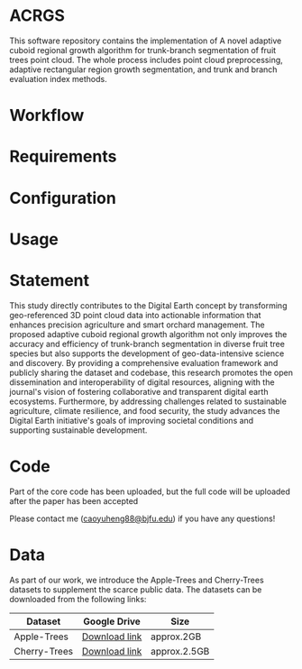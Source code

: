 # ACRGS
This software repository contains the implementation of A novel adaptive cuboid regional growth algorithm for trunk-branch segmentation of fruit trees point cloud. The whole process includes point cloud preprocessing, adaptive rectangular region growth segmentation, and trunk and branch evaluation index methods.

# Workflow

# Requirements

# Configuration

# Usage
# Statement
This study directly contributes to the Digital Earth concept by transforming geo-referenced 3D point cloud data into actionable information that enhances precision agriculture and smart orchard management. The proposed adaptive cuboid regional growth algorithm not only improves the accuracy and efficiency of trunk-branch segmentation in diverse fruit tree species but also supports the development of geo-data-intensive science and discovery. By providing a comprehensive evaluation framework and publicly sharing the dataset and codebase, this research promotes the open dissemination and interoperability of digital resources, aligning with the journal's vision of fostering collaborative and transparent digital earth ecosystems. Furthermore, by addressing challenges related to sustainable agriculture, climate resilience, and food security, the study advances the Digital Earth initiative's goals of improving societal conditions and supporting sustainable development.

# Code 

Part of the core code has been uploaded, but the full code will be uploaded after the paper has been accepted

Please contact me (caoyuheng88@bjfu.edu) if you have any questions!
# Data
As part of our work, we introduce the Apple-Trees and Cherry-Trees datasets to supplement the scarce public data. The datasets can be downloaded from the following links:

| Dataset | Google Drive | Size |
|---------|---------|---------|
| Apple-Trees	     | [Download link](https://docs.google.com/forms/d/e/1FAIpQLSds0dHGfbS5Jwjnjm4dYRIHr1pl8MO7BvodlLc82Ol5U6mW3w/viewform "悬停显示")     | approx.2GB   |
| Cherry-Trees	   |[Download link](https://docs.google.com/forms/d/e/1FAIpQLSds0dHGfbS5Jwjnjm4dYRIHr1pl8MO7BvodlLc82Ol5U6mW3w/viewform "悬停显示")     | approx.2.5GB  |




